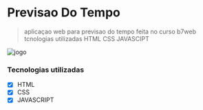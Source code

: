 # Previsao Do Tempo
> aplicaçao  web para previsao do tempo feita no curso b7web tcnologias utilizadas HTML CSS JAVASCIPT
<img src="" alt="jogo">

### Tecnologias utilizadas

- [x] HTML
- [x] CSS
- [x] JAVASCRIPT